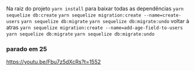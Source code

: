 Na raiz do projeto `yarn install` para baixar todas as dependências
`yarn sequelize db:create`
`yarn sequelize migration:create --name=create-users`
`yarn sequelize db:migrate`
`yarn sequelize db:migrate:undo` voltar à atras
`yarn sequelize migration:create --name=add-age-field-to-users`
`yarn sequelize db:migrate`
`yarn sequelize db:migrate:undo`

### parado em 25

https://youtu.be/Fbu7z5dXcRs?t=1552
